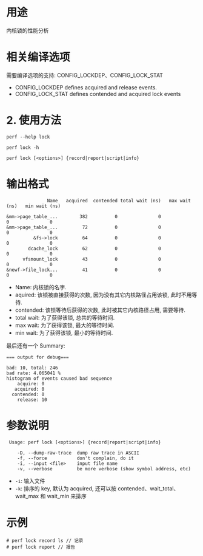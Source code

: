 

# 用途

内核锁的性能分析

# 相关编译选项

需要编译选项的支持: CONFIG_LOCKDEP、CONFIG_LOCK_STAT

* CONFIG_LOCKDEP defines acquired and release events.
* CONFIG_LOCK_STAT defines contended and acquired lock events

# 2. 使用方法


```
perf --help lock
```

```
perf lock -h
```

```
perf lock [<options>] {record|report|script|info}
```

# 输出格式

```
               Name   acquired  contended total wait (ns)   max wait (ns)   min wait (ns)

&mm->page_table_...        382          0               0               0               0
&mm->page_table_...         72          0               0               0               0
          &fs->lock         64          0               0               0               0
        dcache_lock         62          0               0               0               0
      vfsmount_lock         43          0               0               0               0
&newf->file_lock...         41          0               0               0               0
```

* Name: 内核锁的名字.
* aquired: 该锁被直接获得的次数, 因为没有其它内核路径占用该锁, 此时不用等待.
* contended: 该锁等待后获得的次数, 此时被其它内核路径占用, 需要等待.
* total wait: 为了获得该锁, 总共的等待时间.
* max wait: 为了获得该锁, 最大的等待时间.
* min wait: 为了获得该锁, 最小的等待时间.

最后还有一个 Summary:

```
=== output for debug===

bad: 10, total: 246
bad rate: 4.065041 %
histogram of events caused bad sequence
    acquire: 0
   acquired: 0
  contended: 0
    release: 10
```

# 参数说明

```
 Usage: perf lock [<options>] {record|report|script|info}

    -D, --dump-raw-trace  dump raw trace in ASCII
    -f, --force           don't complain, do it
    -i, --input <file>    input file name
    -v, --verbose         be more verbose (show symbol address, etc)
```

* `-i`: 输入文件
* `-k`: 排序的 key, 默认为 acquired, 还可以按 contended、wait_total、wait_max 和 wait_min 来排序

##


# 示例

```
# perf lock record ls // 记录
# perf lock report // 报告
```

